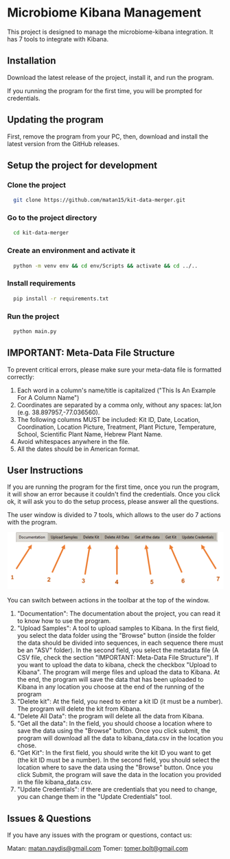 
# Microbiome Kibana Management

This project is designed to manage the microbiome-kibana integration. It has 7 tools to integrate with Kibana.

## Installation
Download the latest release of the project, install it, and run the program.

If you running the program for the first time, you will be prompted for credentials.

## Updating the program
First, remove the program from your PC, then, download and install the latest version from the GitHub releases.

## Setup the project for development

### Clone the project

```bash
  git clone https://github.com/matan15/kit-data-merger.git
```

### Go to the project directory

```bash
  cd kit-data-merger
```

### Create an environment and activate it

```bash
  python -m venv env && cd env/Scripts && activate && cd ../..
```

### Install requirements
```bash
  pip install -r requirements.txt
```

### Run the project
```bash
  python main.py
```

## IMPORTANT: Meta-Data File Structure
To prevent critical errors, please make sure your meta-data file is formatted correctly:
1. Each word in a column's name/title is capitalized ("This Is An Example For A Column Name")
2. Coordinates are separated by a comma only, without any spaces: lat,lon (e.g. 38.897957,-77.036560).
3. The following columns MUST be included: Kit ID, Date, Location, Coordination, Location Picture, Treatment, Plant Picture, Temperature, School, Scientific Plant Name, Hebrew Plant Name.
4. Avoid whitespaces anywhere in the file.
5. All the dates should be in American format.

## User Instructions

If you are running the program for the first time, once you run the program, it will show an error because it couldn't find the credentials. Once you click ok, it will ask you to do the setup process, please answer all the questions.

The user window is divided to 7 tools, which allows to the user do 7 actions with the program.

![screenshot](/static/images/screenshot.png "screenshot")

You can switch between actions in the toolbar at the top of the window.

1. "Documentation": The documentation about the project, you can read it to know how to use the program.
2. "Upload Samples": A tool to upload samples to Kibana. In the first field, you select the data folder using the "Browse" button (inside the folder the data should be divided into sequences, in each sequence there must be an "ASV" folder). In the second field, you select the metadata file (A CSV file, check the section "IMPORTANT: Meta-Data File Structure"). If you want to upload the data to kibana, check the checkbox "Upload to Kibana". The program will merge files and upload the data to Kibana. At the end, the program will save the data that has been uploaded to Kibana in any location you choose at the end of the running of the program
3. "Delete kit": At the field, you need to enter a kit ID (it must be a number). The program will delete the kit from Kibana.
4. "Delete All Data": the program will delete all the data from Kibana.
5. "Get all the data": In the field, you should choose a location where to save the data using the "Browse" button. Once you click submit, the program will download all the data to kibana_data.csv in the location you chose.
6. "Get Kit": In the first field, you should write the kit ID you want to get (the kit ID must be a number). In the second field, you should select the location where to save the data using the "Browse" button. Once you click Submit, the program will save the data in the location you provided in the file kibana_data.csv.
6. "Update Credentials": if there are credentials that you need to change, you can change them in the "Update Credentials" tool.

## Issues & Questions
If you have any issues with the program or questions, contact us:

Matan: matan.naydis@gmail.com
Tomer: tomer.bolt@gmail.com